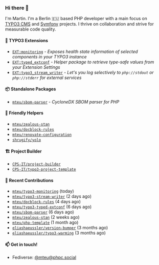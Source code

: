 ### Hi there 👋

I'm Martin. I'm a Berlin 🇪🇺 based PHP developer with a main focus on [TYPO3 CMS](https://typo3.org/) and [Symfony](https://symfony.com/) projects. I thrive on
collaboration and strive for measurable code quality.

#### 🧡 TYPO3 Extensions
- [`EXT:monitoring`](https://github.com/mteu/typo3-monitoring) - _Exposes health state information of selected components in your TYPO3 instance_
- [`EXT:typed_extconf`](https://github.com/mteu/typo3-typed-extconf) - _Helper package to retrieve type-safe values from your Extension Settings_
- [`EXT:typo3_stream_writer`](https://github.com/mteu/typo3-stream-writer) - _Let's you log selectively to `php://stdout` or `php://stderr` for external services_

#### 📦 Standalone Packages
- [`mteu/sbom-parser`](https://github.com/mteu/sbom-parser) - _CycloneDX SBOM parser for PHP_

#### 🚜 Friendly Helpers
- [`mteu/zealous-stan`](https://github.com/mteu/zealous-stan)
- [`mteu/docblock-rules`](https://github.com/mteu/docblock-rules)
- [`mteu/renovate-configuration`](https://github.com/mteu/renovate-configuration)
- [`shrugify/yolo`](https://github.com/shrugify/yolo)

#### 🏗️ Project Builder

- [`CPS-IT/project-builder`](https://github.com/CPS-IT/project-builder)
- [`CPS-IT/typo3-project-template`](https://github.com/CPS-IT/typo3-project-template)

#### 👷 Recent Contributions


- [`mteu/typo3-monitoring`](https://github.com/mteu/typo3-monitoring) (today)
- [`mteu/typo3-stream-writer`](https://github.com/mteu/typo3-stream-writer) (2 days ago)
- [`mteu/docblock-rules`](https://github.com/mteu/docblock-rules) (4 days ago)
- [`mteu/typo3-typed-extconf`](https://github.com/mteu/typo3-typed-extconf) (6 days ago)
- [`mteu/sbom-parser`](https://github.com/mteu/sbom-parser) (6 days ago)
- [`mteu/zealous-stan`](https://github.com/mteu/zealous-stan) (2 weeks ago)
- [`mteu/php-template`](https://github.com/mteu/php-template) (1 month ago)
- [`eliashaeussler/version-bumper`](https://github.com/eliashaeussler/version-bumper) (3 months ago)
- [`eliashaeussler/typo3-warming`](https://github.com/eliashaeussler/typo3-warming) (3 months ago)

#### 📫 Get in touch!

- Fediverse: [@mteu@phpc.social](https://phpc.social/@mteu)

